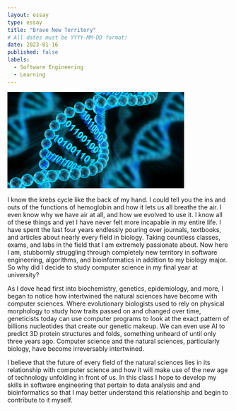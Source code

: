 ```yaml
---
layout: essay
type: essay
title: "Brave New Territory"
# All dates must be YYYY-MM-DD format!
date: 2023-01-16
published: false
labels:
  - Software Engineering
  - Learning
---
```


<div class="text-center p-4">
  <img width="400px" src="../img/EssayImages/CSBio" class="img-thumbnail" >
</div>

I know the krebs cycle like the back of my hand. I could tell you the ins and outs of the functions of hemoglobin and how it lets us all breathe the air. I even know why we have air at all, and how we evolved to use it. I know all of these things and yet I have never felt more incapable in my entire life. I have spent the last four years endlessly pouring over journals, textbooks, and articles about nearly every field in biology. Taking countless classes, exams, and labs in the field that I am extremely passionate about. Now here I am, stubbornly struggling through completely new territory in software engineering, algorithms, and bioinformatics in addition to my biology major. So why did I decide to study computer science in my final year at university? 

As I dove head first into biochemistry, genetics, epidemiology, and more, I began to notice how intertwined the natural sciences have become with computer sciences. Where evolutionary biologists used to rely on physical morphology to study how traits passed on and changed over time, geneticists today can use computer programs to look at the exact pattern of billions nucleotides that create our genetic makeup. We can even use AI to predict 3D protein structures and folds, something unheard of until only three years ago. Computer science and the natural sciences, particularly biology, have become irreversably intertwined. 

I believe that the future of every field of the natural sciences lies in its relationship with computer science and how it will make use of the new age of technology unfolding in front of us. In this class I hope to develop my skills in software engineering that pertain to data analysis and and bioinformatics so that I may better understand this relationship and begin to contribute to it myself.
